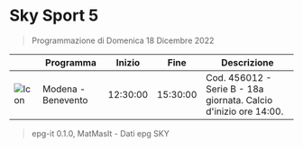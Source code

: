# Sky Sport 5
> Programmazione di Domenica 18 Dicembre 2022

||Programma|Inizio|Fine|Descrizione|
|---|---|---|---|---|
|![Icon](https://guidatv.sky.it/uuid/559fd978-8a9b-4213-b7e2-5e5a2b980118/cover?md5ChecksumParam=c33cd1cc957330ea7c3a4aadfdc55fcc)|Modena - Benevento|12:30:00|15:30:00|Cod. 456012 - Serie B - 18a giornata. Calcio d&#039;inizio ore 14:00.



 > epg-it 0.1.0, MatMasIt - Dati epg SKY